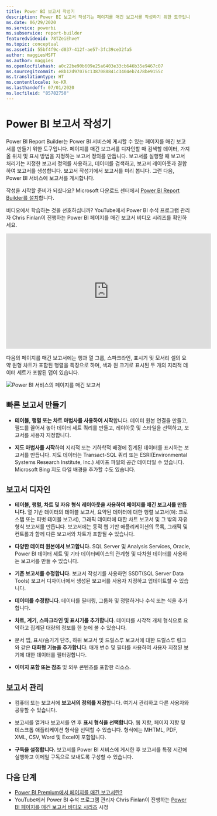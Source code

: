 ```yaml
---
title: Power BI 보고서 작성기
description: Power BI 보고서 작성기는 페이지를 매긴 보고서를 작성하기 위한 도구입니다.
ms.date: 06/29/2020
ms.service: powerbi
ms.subservice: report-builder
featuredvideoid: 78TZeiEhveY
ms.topic: conceptual
ms.assetid: 55bf4f9c-d037-412f-ae57-3fc39ce32fa5
author: maggiesMSFT
ms.author: maggies
ms.openlocfilehash: a0c22be90b609e25a6403e33cb646b35e9467c07
ms.sourcegitcommit: e8b12d97076c1387088841c3404eb7478be9155c
ms.translationtype: HT
ms.contentlocale: ko-KR
ms.lasthandoff: 07/01/2020
ms.locfileid: "85782750"
---
```

# <a name="power-bi-report-builder"></a>Power BI 보고서 작성기

 Power BI Report Builder는 Power BI 서비스에 게시할 수 있는 페이지를 매긴 보고서를 만들기 위한 도구입니다.  페이지를 매긴 보고서를 디자인할 때 검색할 데이터, 가져올 위치 및 표시 방법을 지정하는 보고서 정의를 만듭니다. 보고서를 실행할 때 보고서 처리기는 지정한 보고서 정의를 사용하고, 데이터를 검색하고, 보고서 레이아웃과 결합하여 보고서를 생성합니다. 보고서 작성기에서 보고서를 미리 봅니다. 그런 다음, Power BI 서비스에 보고서를 게시합니다.
 
작성을 시작할 준비가 되셨나요? Microsoft 다운로드 센터에서 [Power BI Report Builder를 설치](https://aka.ms/pbireportbuilder)합니다.

비디오에서 학습하는 것을 선호하십니까? YouTube에서 Power BI 수석 프로그램 관리자 Chris Finlan이 진행하는 Power BI 페이지를 매긴 보고서 비디오 시리즈를 확인하세요.

<iframe width="560" height="315" src="https://www.youtube.com/embed/78TZeiEhveY?list=PLx7LcKtN_gq-JVzM6L8xNNxX7kts-KflJ" frameborder="0" allowfullscreen></iframe>

다음의 페이지를 매긴 보고서에는 행과 열 그룹, 스파크라인, 표시기 및 모서리 셀의 요약 원형 차트가 포함된 행렬을 특징으로 하며, 색과 원 크기로 표시된 두 개의 지리적 데이터 세트가 포함된 맵이 있습니다.  

![Power BI 서비스의 페이지를 매긴 보고서](media/report-builder-power-bi/report-builder-get-started-paginated-report.png)

##  <a name="jump-start-report-creation"></a><a name="JumpStartReptCreation"></a> 빠른 보고서 만들기  
 
-   **테이블, 행렬 또는 차트 마법사를 사용하여 시작**합니다. 데이터 원본 연결을 만들고, 필드를 끌어서 놓아 데이터 세트 쿼리를 만들고, 레이아웃 및 스타일을 선택하고, 보고서를 사용자 지정합니다.  
  
-   **지도 마법사를 시작**하여 지리적 또는 기하학적 배경에 집계된 데이터를 표시하는 보고서를 만듭니다. 지도 데이터는 Transact-SQL 쿼리 또는 ESRI(Environmental Systems Research Institute, Inc.) 셰이프 파일의 공간 데이터일 수 있습니다. Microsoft Bing 지도 타일 배경을 추가할 수도 있습니다.  

##  <a name="design-your-report"></a><a name="DesignRept"></a> 보고서 디자인  
  
-   **테이블, 행렬, 차트 및 자유 형식 레이아웃을 사용하여 페이지를 매긴 보고서를 만듭니다.** 열 기반 데이터의 테이블 보고서, 요약된 데이터에 대한 행렬 보고서(예: 크로스탭 또는 피벗 테이블 보고서), 그래픽 데이터에 대한 차트 보고서 및 그 밖의 자유 형식 보고서를 만듭니다. 보고서에는 동적 웹 기반 애플리케이션의 목록, 그래픽 및 컨트롤과 함께 다른 보고서와 차트가 포함될 수 있습니다.  
  
-   **다양한 데이터 원본에서 보고합니다.** SQL Server 및 Analysis Services, Oracle, Power BI 데이터 세트 및 기타 데이터베이스의 관계형 및 다차원 데이터를 사용하는 보고서를 만들 수 있습니다.  
  
-   **기존 보고서를 수정합니다.** 보고서 작성기를 사용하면 SSDT(SQL Server Data Tools) 보고서 디자이너에서 생성된 보고서를 사용자 지정하고 업데이트할 수 있습니다.  
  
-   **데이터를 수정합니다**. 데이터를 필터링, 그룹화 및 정렬하거나 수식 또는 식을 추가합니다.  

-   **차트, 계기, 스파크라인 및 표시기를 추가합니다**. 데이터를 시각적 개체 형식으로 요약하고 집계된 대량의 정보를 한 눈에 볼 수 있습니다.  
  
-   문서 맵, 표시/숨기기 단추, 하위 보고서 및 드릴스루 보고서에 대한 드릴스루 링크와 같은 **대화형 기능을 추가합니다**. 매개 변수 및 필터를 사용하여 사용자 지정된 보기에 대한 데이터를 필터링합니다.  
  
-   **이미지 포함 또는 참조** 및 외부 콘텐츠를 포함한 리소스.  
  
##  <a name="manage-your-report"></a><a name="ManageRpt"></a> 보고서 관리  
  
-   컴퓨터 또는 보고서에 **보고서의 정의를 저장**합니다. 여기서 관리하고 다른 사용자와 공유할 수 있습니다.  
  
-   보고서를 열거나 보고서를 연 후 **표시 형식을 선택합니다**. 웹 지향, 페이지 지향 및 데스크톱 애플리케이션 형식을 선택할 수 있습니다. 형식에는 MHTML, PDF, XML, CSV, Word 및 Excel이 포함됩니다.  
  
-   **구독을 설정합니다.** 보고서를 Power BI 서비스에 게시한 후 보고서를 특정 시간에 실행하고 이메일 구독으로 보내도록 구성할 수 있습니다.  

## <a name="next-steps"></a>다음 단계

- [Power BI Premium에서 페이지를 매긴 보고서란?](paginated-reports-report-builder-power-bi.md)
- YouTube에서 Power BI 수석 프로그램 관리자 Chris Finlan이 진행하는 [Power BI 페이지를 매긴 보고서 비디오 시리즈](https://www.youtube.com/watch?v=78TZeiEhveY&list=PLx7LcKtN_gq-JVzM6L8xNNxX7kts-KflJ) 시청
